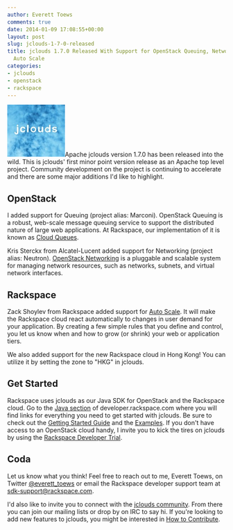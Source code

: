 ```yaml
---
author: Everett Toews
comments: true
date: 2014-01-09 17:08:55+00:00
layout: post
slug: jclouds-1-7-0-released
title: jclouds 1.7.0 Released With Support for OpenStack Queuing, Networks, and Rackspace
  Auto Scale
categories:
- jclouds
- openstack
- rackspace
---
```


[![jclouds](/img/posts/jclouds.jpg)](/img/posts/jclouds.jpg)Apache jclouds version 1.7.0 has been released into the wild. This is jclouds' first minor point version release as an Apache top level project. Community development on the project is continuing to accelerate and there are some major additions I'd like to highlight.

## OpenStack

I added support for Queuing (project alias: Marconi). OpenStack Queuing is a robust, web-scale message queuing service to support the distributed nature of large web applications. At Rackspace, our implementation of it is known as [Cloud Queues](http://www.rackspace.com/cloud/queues/).

Kris Sterckx from Alcatel-Lucent added support for Networking (project alias: Neutron). [OpenStack Networking](http://www.openstack.org/software/openstack-networking/) is a pluggable and scalable system for managing network resources, such as networks, subnets, and virtual network interfaces.

## Rackspace

Zack Shoylev from Rackspace added support for [Auto Scale](http://www.rackspace.com/cloud/auto-scale/). It will make the Rackspace cloud react automatically to changes in user demand for your application. By creating a few simple rules that you define and control, you let us know when and how to grow (or shrink) your web or application tiers.

We also added support for the new Rackspace cloud in Hong Kong! You can utilize it by setting the zone to "HKG" in jclouds.

## Get Started

Rackspace uses jclouds as our Java SDK for OpenStack and the Rackspace cloud. Go to the [Java section](http://developer.rackspace.com/#java) of developer.rackspace.com where you will find links for everything you need to get started with jclouds. Be sure to check out the [Getting Started Guide](http://jclouds.apache.org/documentation/quickstart/rackspace/) and the [Examples](https://github.com/jclouds/jclouds-examples/tree/master/rackspace). If you don't have access to an OpenStack cloud handy, I invite you to kick the tires on jclouds by using the [Rackspace Developer Trial](http://developer.rackspace.com/devtrial/).

## Coda

Let us know what you think! Feel free to reach out to me, Everett Toews, on Twitter [@everett_toews](http://twitter.com/everett_toews) or email the Rackspace developer support team at [sdk-support@rackspace.com](mailto:sdk-support@rackspace.com).

I'd also like to invite you to connect with the [jclouds community](http://jclouds.apache.org/documentation/community/). From there you can join our mailing lists or drop by on IRC to say hi. If you're looking to add new features to jclouds, you might be interested in [How to Contribute](https://wiki.apache.org/jclouds/How%20to%20Contribute).
